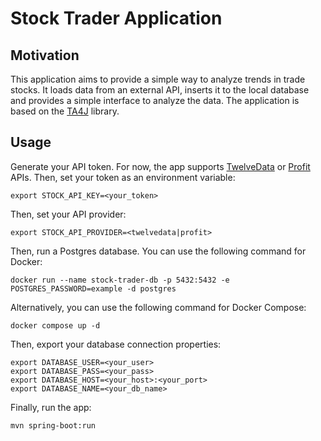 # Stock Trader Application

## Motivation

This application aims to provide a simple way to analyze trends in trade stocks. It loads data from an external API, inserts it to the local database and provides a simple interface to analyze the data. The application is based on the [TA4J](https://ta4j.github.io/) library.

## Usage

Generate your API token. For now, the app supports [TwelveData](https://api.twelvedata.com) or [Profit](https://api.profit.com) APIs. Then, set your token as an environment variable:
```shell
export STOCK_API_KEY=<your_token>
```

Then, set your API provider:
```shell
export STOCK_API_PROVIDER=<twelvedata|profit>
```

Then, run a Postgres database. You can use the following command for Docker:
```shell
docker run --name stock-trader-db -p 5432:5432 -e POSTGRES_PASSWORD=example -d postgres
```
Alternatively, you can use the following command for Docker Compose:
```shell
docker compose up -d
```

Then, export your database connection properties:
```shell
export DATABASE_USER=<your_user>
export DATABASE_PASS=<your_pass>
export DATABASE_HOST=<your_host>:<your_port>
export DATABASE_NAME=<your_db_name>
```

Finally, run the app:
```shell
mvn spring-boot:run
```